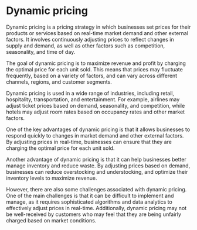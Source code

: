 # Dynamic pricing

Dynamic pricing is a pricing strategy in which businesses set prices for their products or services based on real-time market demand and other external factors. It involves continuously adjusting prices to reflect changes in supply and demand, as well as other factors such as competition, seasonality, and time of day.

The goal of dynamic pricing is to maximize revenue and profit by charging the optimal price for each unit sold. This means that prices may fluctuate frequently, based on a variety of factors, and can vary across different channels, regions, and customer segments.

Dynamic pricing is used in a wide range of industries, including retail, hospitality, transportation, and entertainment. For example, airlines may adjust ticket prices based on demand, seasonality, and competition, while hotels may adjust room rates based on occupancy rates and other market factors.

One of the key advantages of dynamic pricing is that it allows businesses to respond quickly to changes in market demand and other external factors. By adjusting prices in real-time, businesses can ensure that they are charging the optimal price for each unit sold.

Another advantage of dynamic pricing is that it can help businesses better manage inventory and reduce waste. By adjusting prices based on demand, businesses can reduce overstocking and understocking, and optimize their inventory levels to maximize revenue.

However, there are also some challenges associated with dynamic pricing. One of the main challenges is that it can be difficult to implement and manage, as it requires sophisticated algorithms and data analytics to effectively adjust prices in real-time. Additionally, dynamic pricing may not be well-received by customers who may feel that they are being unfairly charged based on market conditions.
